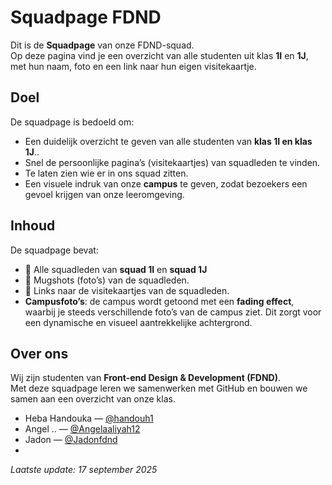 
# Squadpage FDND

Dit is de **Squadpage** van onze FDND-squad.  
Op deze pagina vind je een overzicht van alle studenten uit klas **1I** en **1J**, met hun naam, foto en een link naar hun eigen visitekaartje.  

##  Doel
De squadpage is bedoeld om:
- Een duidelijk overzicht te geven van alle studenten van **klas 1I en klas 1J**..  
- Snel de persoonlijke pagina’s (visitekaartjes) van squadleden te vinden.  
- Te laten zien wie er in ons squad zitten.
- Een visuele indruk van onze **campus** te geven, zodat bezoekers een gevoel krijgen van onze leeromgeving. 

##  Inhoud
De squadpage bevat:
- 👥 Alle squadleden van **squad 1I** en **squad 1J**  
- 📸 Mugshots (foto’s) van de squadleden.  
- 🔗 Links naar de visitekaartjes van de squadleden.
-  **Campusfoto’s**: de campus wordt getoond met een **fading effect**, waarbij je steeds verschillende foto’s van de campus ziet. Dit zorgt voor een dynamische en visueel aantrekkelijke achtergrond.

##  Over ons
Wij zijn studenten van **Front-end Design & Development (FDND)**.  
Met deze squadpage leren we samenwerken met GitHub en bouwen we samen aan een overzicht van onze klas.  
- Heba Handouka — [@handouh1](https://github.com/handouh1)  
- Angel .. —      [@Angelaaliyah12](https://github.com/Angelaaliyah12)  
- Jadon —         [@Jadonfdnd](https://github.com/Jadonfdnd)  
- 

 *Laatste update: 17 september 2025*
